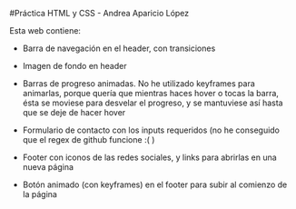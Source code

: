 #Práctica HTML y CSS - Andrea Aparicio López

Esta web contiene:

+ Barra de navegación en el header, con transiciones

+ Imagen de fondo en header

+ Barras de progreso animadas. No he utilizado keyframes para animarlas, porque quería que mientras haces hover o tocas la barra, 
  ésta se moviese para desvelar el progreso, y se mantuviese así hasta que se deje de hacer hover

+ Formulario de contacto con los inputs requeridos (no he conseguido que el regex de github funcione :( )

+ Footer con iconos de las redes sociales, y links para abrirlas en una nueva página

+ Botón animado (con keyframes) en el footer para subir al comienzo de la página
